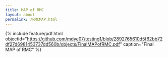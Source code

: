 ```yaml
---
title: MAP of RMC
layout: about
permalink: /RMCMAP.html
---
```

{% include feature/pdf.html objectid="https://github.com/mdye07/testing1/blob/2892765610d5f62bb72df27d6981453737dd560b/objects/FinalMAPofRMC.pdf" caption="Final MAP of RMC" %}
